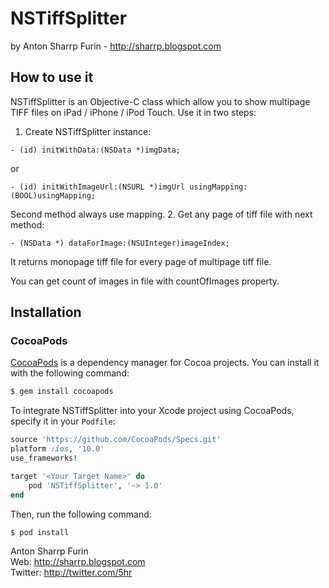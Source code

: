 # NSTiffSplitter
by Anton Sharrp Furin - http://sharrp.blogspot.com


## How to use it

NSTiffSplitter is an Objective-C class which allow you to show multipage TIFF files on iPad / iPhone / iPod Touch. Use it in two steps:

1. Create NSTiffSplitter instance:
```objc
- (id) initWithData:(NSData *)imgData;
```
or
```objc
- (id) initWithImageUrl:(NSURL *)imgUrl usingMapping:(BOOL)usingMapping;
```
Second method always use mapping.
2. Get any page of tiff file with next method:
```
- (NSData *) dataForImage:(NSUInteger)imageIndex;
```
It returns monopage tiff file for every page of multipage tiff file.

You can get count of images in file with countOfImages property.

## Installation

### CocoaPods

[CocoaPods](http://cocoapods.org) is a dependency manager for Cocoa projects. You can install it with the following command:

```bash
$ gem install cocoapods
```

To integrate NSTiffSplitter into your Xcode project using CocoaPods, specify it in your `Podfile`:

```ruby
source 'https://github.com/CocoaPods/Specs.git'
platform :ios, '10.0'
use_frameworks!

target '<Your Target Name>' do
    pod 'NSTiffSplitter', '~> 1.0'
end
```

Then, run the following command:

```bash
$ pod install
```

Anton Sharrp Furin  
Web: http://sharrp.blogspot.com  
Twitter: http://twitter.com/5hr
